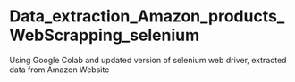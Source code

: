 # Data_extraction_Amazon_products_WebScrapping_selenium
Using Google Colab and updated version of selenium web driver, extracted data from Amazon Website

